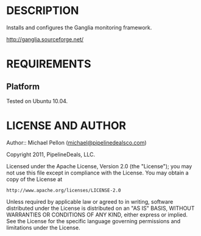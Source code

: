 DESCRIPTION
===========

Installs and configures the Ganglia monitoring framework.

http://ganglia.sourceforge.net/

REQUIREMENTS
============

Platform
--------

Tested on Ubuntu 10.04.

LICENSE AND AUTHOR
==================

Author:: Michael Pellon (<michael@pipelinedealsco.com>)

Copyright 2011, PipelineDeals, LLC.

Licensed under the Apache License, Version 2.0 (the "License");
you may not use this file except in compliance with the License.
You may obtain a copy of the License at

    http://www.apache.org/licenses/LICENSE-2.0

Unless required by applicable law or agreed to in writing, software
distributed under the License is distributed on an "AS IS" BASIS,
WITHOUT WARRANTIES OR CONDITIONS OF ANY KIND, either express or implied.
See the License for the specific language governing permissions and
limitations under the License.
